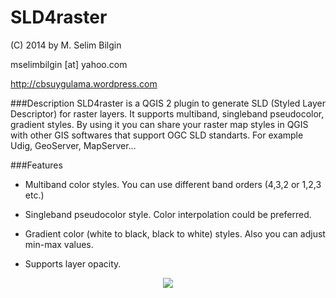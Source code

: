 SLD4raster
==========


(C) 2014 by M. Selim Bilgin

mselimbilgin [at] yahoo.com

http://cbsuygulama.wordpress.com



###Description
SLD4raster is a QGIS 2 plugin to generate SLD (Styled Layer Descriptor) for raster layers. It supports multiband, singleband pseudocolor, gradient styles. By using it you can share your raster map styles in QGIS with other GIS softwares that support OGC SLD standarts. For example Udig, GeoServer, MapServer…



###Features
   
   - Multiband color styles. You can use different band orders (4,3,2 or 1,2,3 etc.)

   - Singleband pseudocolor style. Color interpolation could be preferred.

   - Gradient color (white to black, black to white) styles. Also you can adjust min-max values.

   - Supports layer opacity.
   

<p align="center">
  <img src="https://lh6.googleusercontent.com/-eeINOQDV-ac/UvlIMctOGYI/AAAAAAAAARQ/7jWAAp4jtWA/w577-h540-no/image001.png"/>
</p>
